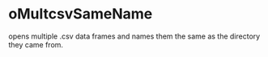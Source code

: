 # oMultcsvSameName
opens multiple .csv data frames and names them the same as the directory they came from.
